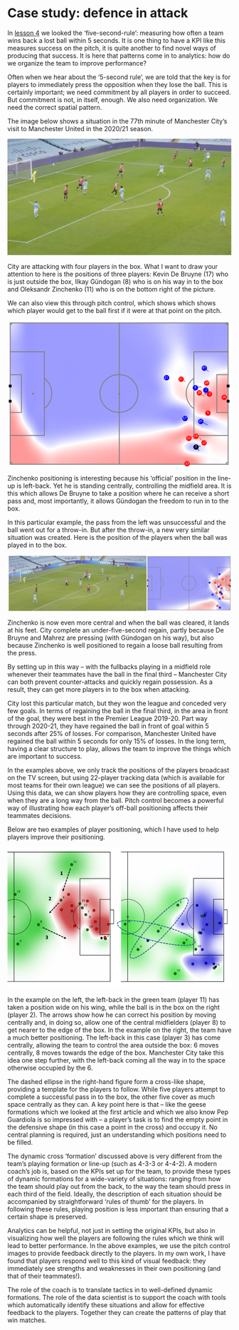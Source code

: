 Case study: defence in attack
=============================

In [lesson 4](../lesson1/BallRecoveries.md) we looked the ‘five-second-rule’: 
measuring how often a team wins back a lost ball within 5 seconds. It is one thing to have a KPI 
like this measures success on the pitch, it is quite another to find novel ways of producing that success. 
It is here that patterns come in to analytics: how do we organize the team to improve performance?

Often when we hear about the ‘5-second rule’, we are told that the key is for players to immediately 
press the opposition when they lose the ball. This is certainly important; we need commitment by all 
players in order to succeed. But commitment is not, in itself, enough. We also need organization. 
We need the correct spatial pattern. 

The image below shows a situation in the 77th minute of Manchester City’s visit to Manchester 
United in the 2020/21 season. 


![](../images/lesson6/City1.png)

City are attacking with four players in the box. What I want to draw your attention to here is 
the positions of three players: Kevin De Bruyne (17) who is just outside the box, 
Ilkay Gündogan (8) who is on his way in to the box and Oleksandr Zinchenko (11) who is on the 
bottom right of the picture.  

We can also view this through pitch control, which shows which shows which player 
would get to the ball first if it were at that point on the pitch.

![](../images/lesson6/City1PC.png)

Zinchenko positioning is interesting because his ‘official’ position in the line-up is left-back. Yet he is standing centrally, controlling the midfield area. It is this which allows De Bruyne to take a position where he can receive a short pass and, most importantly, it allows Gündogan the freedom to run in to the box.

In this particular example, the pass from the left was unsuccessful and the ball went out for a throw-in. But after the throw-in, a new very similar situation was created. Here is the position of the players when the ball was played in to the box. 


![](../images/lesson6/City2.png)

Zinchenko is now even more central and when the ball was cleared, it lands at his feet. 
City complete an under-five-second regain, partly because De Bruyne and Mahrez are pressing 
(with Gündogan on his way), but also because Zinchenko is well positioned to regain a loose ball 
resulting from the press.

By setting up in this way – with the fullbacks playing in a midfield role whenever 
their teammates have the ball in the final third – Manchester City can both prevent counter-attacks 
and quickly regain possession. As a result, they can get more players in to the box when attacking.

City lost this particular match, but they won the league and conceded very few goals. In terms of 
regaining the ball in the final third, in the area in front of the goal, they were best in the Premier League 
2019-20. Part way through 2020-21, they have regained the ball in front of goal within 5 seconds after 25% of losses. 
For comparison, Manchester United have regained the ball within 5 seconds for only 15% of losses. 
In the long term, having a clear structure to play, allows the team to improve the things which are 
important to success.

In the examples above, we only track the positions of the players 
broadcast on the TV screen, but using 22-player tracking data 
(which is available for most teams for their own league) we can see the positions of all players. 
Using this data, we can show players how they are controlling space, even when they are a long way from the ball. Pitch control becomes a powerful way of illustrating how each player’s off-ball positioning affects their teammates decisions. 

Below are two examples of player positioning, which I have used to help players improve their positioning. 

![](../images/lesson6/HammarbyCross.png)

In the example on the left, the left-back in the green team 
(player 11) has taken a position wide on his wing, while the ball is in the box on the right (player 2). 
The arrows show how he can correct his position by moving centrally and, in doing so, allow one of the 
central midfielders (player 8) to get nearer to the edge of the box. In the example on the right, the 
team have a much better positioning. The left-back in this case (player 3) has come centrally, allowing 
the team to control the area outside the box: 6 moves centrally, 8 moves towards the edge of the box. 
Manchester City take this idea one step further, with the left-back coming all the way in to the space 
otherwise occupied by the 6.

The dashed ellipse in the right-hand figure form a cross-like shape, providing a template for the 
players to follow. While five players attempt to complete a successful pass in to the box, the other 
five cover as much space centrally as they can. A key point here is that – like the geese formations 
which we looked at the first article and which we also know Pep Guardiola is so impressed with – a player’s 
task is to find the empty point in the defensive shape (in this case a point in the cross) and occupy it. 
No central planning is required, just an understanding which positions need to be filled.  

The dynamic cross ‘formation’ discussed above is very different from the team’s playing formation or 
line-up (such as 4-3-3 or 4-4-2). A modern coach’s job is, based on the KPIs set up for the team, 
to provide these types of dynamic formations for a wide-variety of situations: ranging from how the 
team should play out from the back, to the way the team should press in each third of the field. 
Ideally, the description of each situation should be accompanied by straightforward ‘rules of thumb’ 
for the players. In following these rules, playing position is less important than ensuring that a 
certain shape is preserved. 

Analytics can be helpful, not just in setting the original KPIs, but also in visualizing how well 
the players are following the rules which we think will lead to better performance. In the above 
examples, we use the pitch control images to provide feedback directly to the players. 
In my own work, I have found that players respond well to this kind of visual feedback: 
they immediately see strengths and weaknesses in their own positioning (and that of their teammates!).

The role of the coach is to translate tactics in to well-defined dynamic formations. 
The role of the data scientist is to support the coach with tools which automatically 
identify these situations and allow for effective feedback to the players. Together they can 
create the patterns of play that win matches. 

